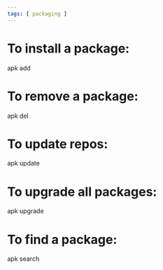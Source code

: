 ```yaml
---
tags: [ packaging ]
---
```

# To install a package:
apk add <package>

# To remove a package:
apk del <package>

# To update repos:
apk update

# To upgrade  all packages:
apk upgrade

# To find a package:
apk search <package>
